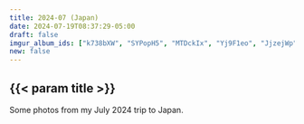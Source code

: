 ```yaml
---
title: 2024-07 (Japan)
date: 2024-07-19T08:37:29-05:00
draft: false
imgur_album_ids: ["k738bXW", "SYPopH5", "MTDckIx", "Yj9F1eo", "JjzejWp"]
new: false
---
```


<h2 id="title">{{< param title >}}</h2>

Some photos from my July 2024 trip to Japan.
 